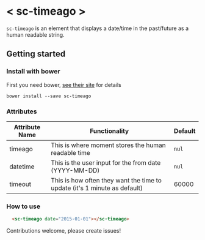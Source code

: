 # < sc-timeago >

`sc-timeago` is an element that displays a date/time in the past/future as a human readable string.

## Getting started

### Install with bower

First you need bower, [see their site](http://bower.io/) for details 

```
bower install --save sc-timeago
```

### Attributes

| Attribute Name | Functionality  | Default |
|----------------|-------------|-------------|
| timeago | This is where moment stores the human readable time | `nul` |
| datetime | This is the user input for the from date (YYYY-MM-DD) | `nul` |
| timeout | This is how often they want the time to update (it's 1 minute as default) | 60000 |

### How to use

```html
  <sc-timeago date="2015-01-01"></sc-timeago>
```

Contributions welcome, please create issues!
